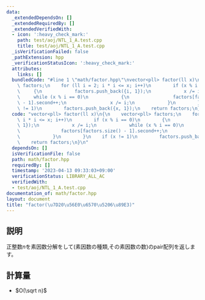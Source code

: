 ```yaml
---
data:
  _extendedDependsOn: []
  _extendedRequiredBy: []
  _extendedVerifiedWith:
  - icon: ':heavy_check_mark:'
    path: test/aoj/NTL_1_A.test.cpp
    title: test/aoj/NTL_1_A.test.cpp
  _isVerificationFailed: false
  _pathExtension: hpp
  _verificationStatusIcon: ':heavy_check_mark:'
  attributes:
    links: []
  bundledCode: "#line 1 \"math/factor.hpp\"\nvector<pll> factor(ll x)\n{\n    vector<pll>\
    \ factors;\n    for (ll i = 2; i * i <= x; i++)\n        if (x % i == 0)\n   \
    \     {\n            factors.push_back({i, 1});\n            x /= i;\n       \
    \     while (x % i == 0)\n            {\n                factors[factors.size()\
    \ - 1].second++;\n                x /= i;\n            }\n        }\n    if (x\
    \ != 1)\n        factors.push_back({x, 1});\n    return factors;\n}\n"
  code: "vector<pll> factor(ll x)\n{\n    vector<pll> factors;\n    for (ll i = 2;\
    \ i * i <= x; i++)\n        if (x % i == 0)\n        {\n            factors.push_back({i,\
    \ 1});\n            x /= i;\n            while (x % i == 0)\n            {\n \
    \               factors[factors.size() - 1].second++;\n                x /= i;\n\
    \            }\n        }\n    if (x != 1)\n        factors.push_back({x, 1});\n\
    \    return factors;\n}\n"
  dependsOn: []
  isVerificationFile: false
  path: math/factor.hpp
  requiredBy: []
  timestamp: '2023-04-13 09:33:03+09:00'
  verificationStatus: LIBRARY_ALL_AC
  verifiedWith:
  - test/aoj/NTL_1_A.test.cpp
documentation_of: math/factor.hpp
layout: document
title: "factor(\u7D20\u56E0\u6570\u5206\u89E3)"
---
```


## 説明
正整数$n$を素因数分解をして(素因数の種類,その素因数の数)のpair配列を返します。

## 計算量
* $O(\sqrt n)$

